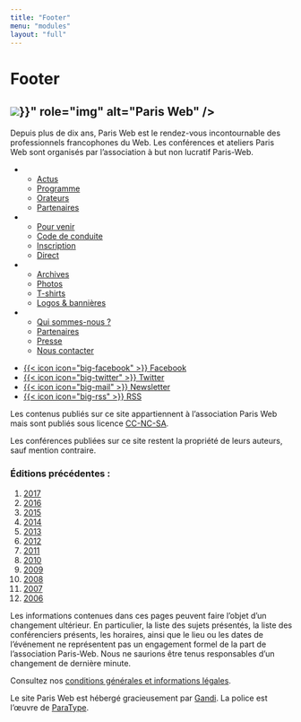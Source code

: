 ```yaml
---
title: "Footer"
menu: "modules"
layout: "full"
---
```


<div class="content">
    <h1>Footer</h1>
</div>

<footer role="contentinfo" class="footer" tabindex="-1">
    <div class="full-content">
        <div class="full-content__side footer__description">
            <h2 id="footer-title">
              <img class="footer-logo" src="{{< absoluteUrl "images/logo/logo.svg" >}}" role="img" alt="Paris Web" />
            </h2>
            <p>
                Depuis plus de dix ans, Paris Web est le rendez-vous incontournable des professionnels francophones du Web. Les conférences et ateliers Paris Web sont organisés par l’association à but non lucratif Paris-Web.
            </p>
        </div>
        <div class="full-content__main footer__main">
            <div class="full-content__main__content">
                <div class="footer__links">
                    <div class="footer__links__pages">
                        <ul class="columns-list">
                            <li>
                                <ul>
                                <li><a href="#TODO/actus">Actus</a></li>
                                <li><a href="#TODO/programme">Programme</a></li>
                                <li><a href="#TODO/orateurs">Orateurs</a></li>
                                <li><a href="#TODO/partenaires">Partenaires</a></li>
                                </ul>
                            </li>
                            <li>
                                <ul>
                                <li><a href="#TODO/pour-venir">Pour venir</a></li>
                                <li><a href="#TODO/code-de-conduite">Code de conduite</a></li>
                                <li><a href="#TODO/promotion">Inscription</a></li>
                                <li><a href="#TODO/direct">Direct</a></li>
                                </ul>
                            </li>
                            <li>
                                <ul>
                                <li><a href="#TODO/archives">Archives</a></li>
                                <li><a href="#TODO/photos">Photos</a></li>
                                <li><a href="#TODO/t-shirts">T-shirts</a></li>
                                <li><a href="#TODO/logo">Logos & bannières</a></li>
                                </ul>
                            </li>
                            <li>
                                <ul>
                                <li><a href="#TODO/archives">Qui sommes-nous&nbsp;?</a></li>
                                <li><a href="#TODO/todo">Partenaires</a></li>
                                <li><a href="#TODO/presse">Presse</a></li>
                                <li><a href="#TODO/nous-contacter">Nous contacter</a></li>
                                </ul>
                            </li>
                        </ul>
                    </div>
                    <div class="footer__links__follow">
                        <ul class="columns-list columns-list--follow">
                            <li>
                                <a class="social-link" href="https://www.facebook.com/ParisWeb">
                                    {{< icon icon="big-facebook" >}}
                                    Facebook
                                </a>
                            </li>
                            <li>
                                <a class="social-link" href="https://twitter.com/parisweb">
                                    {{< icon icon="big-twitter" >}}
                                    Twitter
                                </a>
                            </li>
                            <li>
                                <a class="social-link" href="https://www.paris-web.fr/abonnement.php">
                                    {{< icon icon="big-mail" >}}
                                    Newsletter
                                </a>
                            </li>
                            <li>
                                <a class="social-link" href="https://www.paris-web.fr/atom.xml">
                                    {{< icon icon="big-rss" >}}
                                    RSS
                                </a>
                            </li>
                        </ul>
                    </div>
                </div>
            </div>
        </div>
    </div>
    <div class="full-content full-content--reversed footer__legal">
        <div class="full-content__side">
            <p>
                Les contenus publiés sur ce site appartiennent à l’association Paris Web mais sont publiés sous licence <a href="https://creativecommons.org/licenses/by-nc-sa/3.0/fr/">CC-NC-SA</a>.
            </p>
            <p>
                Les conférences publiées sur ce site restent la propriété de leurs auteurs, sauf mention contraire.
            </p>
        </div>
        <div class="full-content__main">
            <div class="full-content__main__content">
                <div class="footer-previous-editions">
                    <h3 class="normal inline-title">
                        Éditions précédentes&nbsp;:
                    </h3>
                    <ol class="inline-list">
                        <li><a href="//www.paris-web.fr/2017/">2017</a></li>
                        <li><a href="//www.paris-web.fr/2016/">2016</a></li>
                        <li><a href="//www.paris-web.fr/2015/">2015</a></li>
                        <li><a href="//www.paris-web.fr/2014/">2014</a></li>
                        <li><a href="//www.paris-web.fr/2013/">2013</a></li>
                        <li><a href="//www.paris-web.fr/2012/">2012</a></li>
                        <li><a href="//www.paris-web.fr/2011/">2011</a></li>
                        <li><a href="//www.paris-web.fr/2010/">2010</a></li>
                        <li><a href="//www.paris-web.fr/2009/">2009</a></li>
                        <li><a href="//www.paris-web.fr/2008/">2008</a></li>
                        <li><a href="//www.paris-web.fr/2007/">2007</a></li>
                        <li><a href="//www.paris-web.fr/2006/">2006</a></li>
                    </ol>
                </div>
                <div>
                    <p>
                        Les informations contenues dans ces pages peuvent faire l’objet d’un changement ultérieur. En particulier, la liste des sujets présentés, la liste des conférenciers présents, les horaires, ainsi que le lieu ou les dates de l’événement ne représentent pas un engagement formel de la part de l’association Paris-Web. Nous ne saurions être tenus responsables d’un changement de dernière minute.
                    </p>
                    <p>
                        Consultez nos <a href="#TODO/legal">conditions générales et informations légales</a>.
                    </p>
                    <p>
                        Le site Paris Web est hébergé gracieusement par <a href="http://www.gandi.net">Gandi</a>. La police est l’œuvre de <a href="https://www.paratype.com/public/">ParaType</a>.
                    </p>
                </div>
            </div>
        </div>
    </div>
</footer>